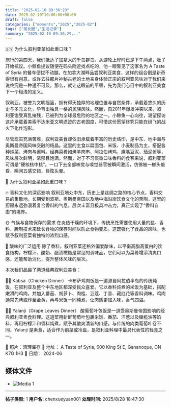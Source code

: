 ```yaml
---
title: "2025-02-10 09:36:29"
date: 2025-02-10T10:00:00+08:00
draft: false
categories: ["moments","2025","2025-02"]
tags: ["朋友圈","生活记录"]
summary: "2025-02-10 09:36:29..."
---
```


🇸🇾 为什么叙利亚菜如此重口味？

旅行的第四天，我们抵达了加拿大的千岛群岛。从游轮上岸时已是下午两点，肚子开始抗议。小鲸鱼提议随便在码头附近找点吃的，他一眼瞥见了这家名为 A Taste of Syria 的餐车便拔不动腿。在加拿大湖畔品尝叙利亚美食，这样的组合倒是新奇得很有创意。或许去往那片神秘古老的土地亲身体验正宗的叙利亚风味对于我们来说终究是一种遥不可及。那么，就让这眼前的平替，先为我们心目中的叙利亚美食下一个粗浅的定义。

叙利亚，被誉为文明摇篮，拥有得天独厚的地理位置与自然条件，承载着悠久的历史与多元文化，孕育出独具一格的民族风味。然而，自2011年爆发冲突以来，叙利亚饱受真乱摧残，已被列为全球最危险的地区之一。小鲸鱼一心向往，渴望探访这片承载着美索不达米亚文明遗迹的古老国度，可惜这份愿望终究只能在纷飞的战火下化作泡影。

尽管现实充满苦难，叙利亚美食却依旧承载着丰富的历史烙印，是中东、地中海与奥斯曼帝国风味交融的结晶。这里的主食以扁面包、米饭、小麦制品为主，搭配各种炖菜、烤肉与酱料。经典菜肴如烤羊肉串、阿拉伯烤鸡、鹰嘴豆泥、茄泥酱等，风味层次鲜明，浓郁且饱满。然而，对于不习惯重口味香料的食客来说，叙利亚菜可谓是“硬核核中核”。一口下去全部味觉与嗅觉器官被瞬间激活，仿佛被一榔头敲昏，瞬间五感交错，目眩头晕。

🤔 为什么叙利亚菜如此重口味？ 

🔥 香料文化的深远影响
叙利亚地处中东，历史上是丝绸之路的核心节点，香料交易的集散地。长期受到波斯、奥斯曼帝国以及地中海沿岸饮食文化的熏陶，这里的厨房永远弥漫着复合香料的气息。层次丰富且极具冲击力，真正实现了“香料自由”的境界。

🌞 气候与食物保存的需求
在炎热干燥的环境下，传统烹饪需要使用大量的盐、香料、腌制技术来延长食物的保存时间以防止食物变质。这既强化了食品的风味，也赋予叙利亚菜肴独特的浓烈口感。

🍋 酸味的广泛运用
除了香料，叙利亚菜还格外偏爱酸味，以平衡高脂高蛋白的饮食结构。柠檬汁、酸奶、醋渍橄榄是常见的调味品，它们可以为菜肴增添清爽口感，还能帮助消化，提升整体风味的层次。

本次我们品尝了两道经典叙利亚美食：

🍗🍚 Kabsa（Chicken Dinner）
卡布萨鸡肉饭是一道源自阿拉伯半岛的传统炖饭，在叙利亚及整个中东地区都深受民众喜爱。它以香料炖煮的米饭为基础，搭配嫩滑的鸡肉，并加入番茄、胡萝卜、肉桂、豆蔻、丁香、藏红花等香料调味。鸡肉通常先烤或炸至金黄，再与米饭一同炖煮，让肉质更加入味，香气四溢。

🍃🍋 Yalanji（Grape Leaves Dinner）
酸葡萄叶包饭是一道受奥斯曼帝国影响的经典叙利亚素食料理。这道菜用新鲜葡萄叶包裹米饭、番茄、洋葱以及橄榄油等馅料，再用柠檬汁和香料炖煮，赋予其酸爽清新的口感。与传统的肉类葡萄叶卷不同，Yalanji 是素食，适合作为前菜或冷盘，是叙利亚料理中最具代表性的轻食之一。

📸 照片：清理库存
📍 地址： A Taste of Syria, 600 King St E, Gananoque, ON K7G 1H3
📅 日期： 2024-06

## 媒体文件

- ![Media 1](/Moments/photos/2025-02-10/202502100936290.jpg)

---

**帖子类型:** 1
**用户名:** chenxueyuan001
**处理时间:** 2025/8/28 18:47:30